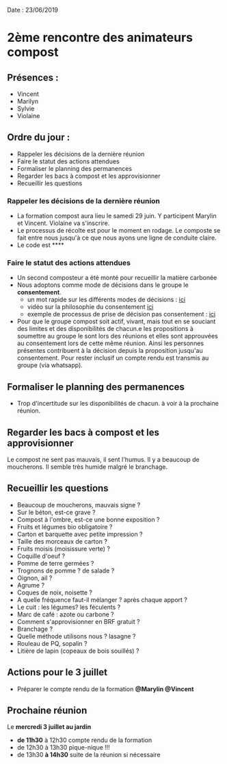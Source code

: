 Date : 23/06/2019
# 2ème rencontre des animateurs compost

## Présences :
- Vincent
- Marilyn
- Sylvie
- Violaine

## Ordre du jour :
- Rappeler les décisions de la dernière réunion
- Faire le statut des actions attendues
- Formaliser le planning des permanences
- Regarder les bacs à compost et les approvisionner
- Recueillir les questions

### Rappeler les décisions de la dernière réunion
- La formation compost aura lieu le samedi 29 juin. Y participent Marylin et Vincent. Violaine va s'inscrire.
- Le processus de récolte est pour le moment en rodage. Le composte se fait entre nous jusqu'à ce que nous ayons une ligne de conduite claire.
- Le code est ****


### Faire le statut des actions attendues
- Un second composteur a été monté pour recueillir la matière carbonée
- Nous adoptons comme mode de décisions dans le groupe le **consentement**.
  - un mot rapide sur les différents modes de décisions : [ici](https://www.psconseil.com/blog/decision-par-consentement/)
  - vidéo sur la philosophie du consentement [ici](https://video.colibris-outilslibres.org/videos/watch/67eb0333-ae2b-448f-9f0e-0557f86220c2)
  - exemple de processus de prise de décision pas consentement : [ici](https://www.labodemocratieouverte.org/decision_par_consentement/)
- Pour que le groupe compost soit actif, vivant, mais tout en se souciant des limites et des disponibilités de chacun.e les propositions à soumettre au groupe le sont lors des réunions et elles sont approuvées au consentement lors de cette même réunion. Ainsi les personnes présentes contribuent à la décision depuis la proposition jusqu'au consentement. Pour rester inclusif un compte rendu est transmis au groupe (via whatsapp).

## Formaliser le planning des permanences
- Trop d'incertitude sur les disponibilités de chacun. à voir à la prochaine réunion.

## Regarder les bacs à compost et les approvisionner
Le compost ne sent pas mauvais, il sent l'humus.
Il y a beaucoup de moucherons. Il semble très humide malgré le branchage.

## Recueillir les questions
- Beaucoup de moucherons, mauvais signe ?
- Sur le béton, est-ce grave ?
- Compost à l'ombre, est-ce une bonne exposition ?
- Fruits et légumes bio obligatoire ?
- Carton et barquette avec petite impression ?
- Taille des morceaux de carton ?
- Fruits moisis (moisissure verte) ?
- Coquille d'oeuf ?
- Pomme de terre germées ?
- Trognons de pomme ? de salade ?
- Oignon, ail ?
- Agrume ?
- Coques de noix, noisette ?
- A quelle fréquence faut-il mélanger ? après chaque apport ?
- Le cuit : les légumes? les féculents ?
- Marc de café : azote ou carbone ?
- Comment s'approvisionner en BRF gratuit ?
- Branchage ?
- Quelle méthode utilisons nous ? lasagne ?
- Rouleau de PQ, sopalin  ?
- Litière de lapin (copeaux de bois souillés) ?

## Actions pour le 3 juillet
 - Préparer le compte rendu de la formation **@Marylin @Vincent**

## Prochaine réunion
Le **mercredi 3 juillet au jardin**
- **de 11h30** à 12h30 compte rendu de la formation
- de 12h30 à 13h30 pique-nique !!!
- de 13h30 **à 14h30** suite de la réunion si nécessaire
